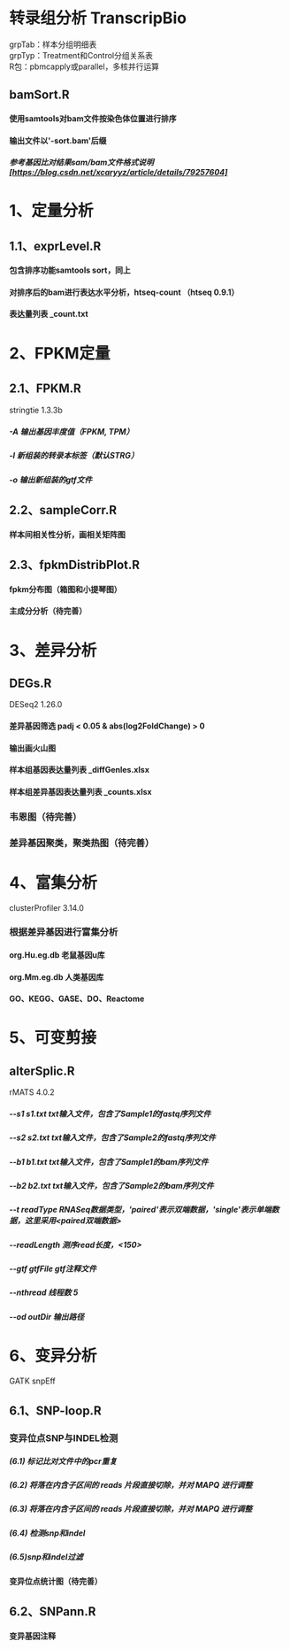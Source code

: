 # 转录组分析 TranscripBio

grpTab：样本分组明细表  
grpTyp：Treatment和Control分组关系表  
R包：pbmcapply或parallel，多核并行运算

## bamSort.R
#### 使用samtools对bam文件按染色体位置进行排序
#### 输出文件以'-sort.bam'后缀
##### 参考基因比对结果sam/bam文件格式说明[https://blog.csdn.net/xcaryyz/article/details/79257604]

# 1、定量分析
## 1.1、exprLevel.R
#### 包含排序功能samtools sort，同上
#### 对排序后的bam进行表达水平分析，htseq-count （htseq 0.9.1）
#### 表达量列表 _count.txt


# 2、FPKM定量
## 2.1、FPKM.R
stringtie 1.3.3b
##### -A 输出基因丰度值（FPKM, TPM）
##### -l 新组装的转录本标签（默认STRG）
##### -o 输出新组装的gtf文件

## 2.2、sampleCorr.R
#### 样本间相关性分析，画相关矩阵图

## 2.3、fpkmDistribPlot.R
#### fpkm分布图（箱图和小提琴图）

#### 主成分分析（待完善）


# 3、差异分析
## DEGs.R
DESeq2 1.26.0
#### 差异基因筛选 padj < 0.05 & abs(log2FoldChange) > 0
#### 输出画火山图
#### 样本组基因表达量列表 _diffGenles.xlsx
#### 样本组差异基因表达量列表 _counts.xlsx

### 韦恩图（待完善）
### 差异基因聚类，聚类热图（待完善）

# 4、富集分析
clusterProfiler 3.14.0
### 根据差异基因进行富集分析
#### org.Hu.eg.db 老鼠基因u库
#### org.Mm.eg.db 人类基因库
#### GO、KEGG、GASE、DO、Reactome


# 5、可变剪接
## alterSplic.R
rMATS 4.0.2
##### --s1 s1.txt  txt输入文件，包含了Sample1的fastq序列文件
##### --s2 s2.txt  txt输入文件，包含了Sample2的fastq序列文件
##### --b1 b1.txt  txt输入文件，包含了Sample1的bam序列文件
##### --b2 b2.txt  txt输入文件，包含了Sample2的bam序列文件
##### --t  readType RNASeq数据类型，'paired'表示双端数据，'single'表示单端数据，这里采用<paired双端数据>
##### --readLength <int> 测序read长度，<150>
##### --gtf gtfFile gtf注释文件
##### --nthread 线程数 5
##### --od  outDir  输出路径


# 6、变异分析
GATK
snpEff
## 6.1、SNP-loop.R
### 变异位点SNP与INDEL检测
##### (6.1) 标记比对文件中的pcr重复
##### (6.2) 将落在内含子区间的 reads 片段直接切除，并对 MAPQ 进行调整
##### (6.3) 将落在内含子区间的 reads 片段直接切除，并对 MAPQ 进行调整
##### (6.4) 检测snp和indel
##### (6.5)snp和indel过滤

#### 变异位点统计图（待完善）

## 6.2、SNPann.R
#### 变异基因注释





